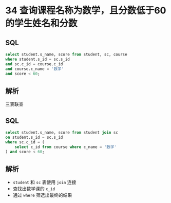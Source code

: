 # 34 查询课程名称为数学，且分数低于60的学生姓名和分数

## SQL

```sql
select student.s_name, score from student, sc, course
where student.s_id = sc.s_id
and sc.c_id = course.c_id
and course.c_name = '数学'
and score < 60;
```

## 解析

三表联查

## SQL

```sql
select student.s_name, score from student join sc
on student.s_id = sc.s_id
where sc.c_id = (
	select c_id from course where c_name = '数学'
) and score < 60;
```

## 解析

- `student` 和 `sc` 表使用 `join` 连接
- 查找出数学课的 `c_id`
- 通过 `where` 筛选出最终的结果